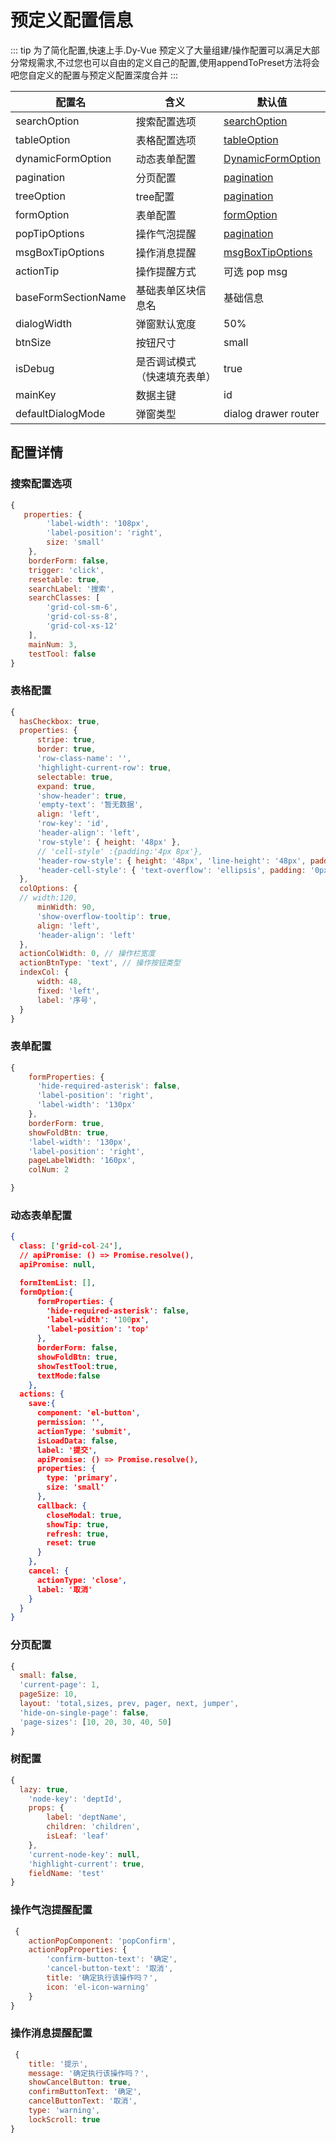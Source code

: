# 预定义配置信息
::: tip 
为了简化配置,快速上手.Dy-Vue 预定义了大量组建/操作配置可以满足大部分常规需求,不过您也可以自由的定义自己的配置,使用appendToPreset方法将会吧您自定义的配置与预定义配置深度合并
:::

| 配置名 | 含义 | 默认值 |
| ------ | ---- | ------ |
| searchOption                 | 搜索配置选项     | [searchOption](./preset#搜索配置选项)                     |
| tableOption                 | 表格配置选项     | [tableOption](./preset#表格配置选项)                     |
| dynamicFormOption            | 动态表单配置     | [DynamicFormOption](./preset#动态表单配置)                |
| pagination                   | 分页配置         | [pagination](./preset#分页配置)                           |
| treeOption                  | tree配置         | [pagination](./preset#树配置)                             |
| formOption                  | 表单配置         | [formOption](./preset#表单配置)                             |
| popTipOptions                  | 操作气泡提醒         | [pagination](./preset#操作气泡提醒配置)                             |
| msgBoxTipOptions                  | 操作消息提醒         | [msgBoxTipOptions](./preset#操作消息提醒配置)             |
| actionTip                  | 操作提醒方式         |     可选 pop msg          |
| baseFormSectionName                  | 基础表单区块信息名         |       基础信息       |
| dialogWidth                  | 弹窗默认宽度         |   50%         |
| btnSize                  | 按钮尺寸         |  small            |
| isDebug                  | 是否调试模式（快速填充表单）         |  true            |
| mainKey                  | 数据主键         |  id            |
| defaultDialogMode                  | 弹窗类型         |  dialog  drawer  router            |





<!--      
    tinymceLanguageUrl: '/dyvue2-admin/static/tinymce/langs/zh_CN.js',
    tinymceSkinUrl: '/dyvue2-admin/static/tinymce/skins/ui/oxide',
    amapWebKey,
    amapWebMapKey,
    mapCenter: [106.680603, 29.402348],
    tandiMapKey,
    amapStyleConfig,
    regionCode: '500103000000',
      -->


<!--     
 
        formWraperClass: ['grid-col-xs-24', 'grid-col-pp-24'],
        detailWraperClass: ['grid-col-xs-24', 'grid-col-pp-24'],
        searchFormWraperClass: [
            'grid-col-sm-8',
            'grid-col-ss-8',
            'grid-col-xs-12',
            'grid-col-pp-24'
        ] -->
## 配置详情
### 搜索配置选项

``` js
{
   properties: {
        'label-width': '108px',       
        'label-position': 'right',
        size: 'small'
    },
    borderForm: false,      
    trigger: 'click',
    resetable: true,
    searchLabel: '搜索',
    searchClasses: [
        'grid-col-sm-6',
        'grid-col-ss-8',
        'grid-col-xs-12'
    ],
    mainNum: 3,
    testTool: false
}
```
### 表格配置
``` js
{
  hasCheckbox: true,
  properties: {
      stripe: true,
      border: true,
      'row-class-name': '',
      'highlight-current-row': true,
      selectable: true,
      expand: true,
      'show-header': true,
      'empty-text': '暂无数据',
      align: 'left',
      'row-key': 'id',
      'header-align': 'left',
      'row-style': { height: '48px' },
      // 'cell-style' :{padding:'4px 8px'},
      'header-row-style': { height: '48px', 'line-height': '48px', padding: '0px 8px' },
      'header-cell-style': { 'text-overflow': 'ellipsis', padding: '0px 0px 0px 0px', height: '36px', 'line-height': '36px' }
  },
  colOptions: {
  // width:120,
      minWidth: 90,
      'show-overflow-tooltip': true,
      align: 'left',
      'header-align': 'left'
  },
  actionColWidth: 0, // 操作栏宽度
  actionBtnType: 'text', // 操作按钮类型
  indexCol: {
      width: 48,
      fixed: 'left',
      label: '序号',
  }
}
```

### 表单配置

``` js
{
    formProperties: {
      'hide-required-asterisk': false,
      'label-position': 'right',
      'label-width': '130px'
    },
    borderForm: true,
    showFoldBtn: true,
    'label-width': '130px',
    'label-position': 'right',
    pageLabelWidth: '160px',
    colNum: 2

}

```
### 动态表单配置
``` json
{
  class: ['grid-col-24'],
  // apiPromise: () => Promise.resolve(),
  apiPromise: null,

  formItemList: [],
  formOption:{
      formProperties: {
        'hide-required-asterisk': false,
        'label-width': '100px',
        'label-position': 'top'
      },
      borderForm: false,
      showFoldBtn: true,
      showTestTool:true,
      textMode:false
    },
  actions: {
    save:{
      component: 'el-button',
      permission: '',
      actionType: 'submit',
      isLoadData: false,
      label: '提交',
      apiPromise: () => Promise.resolve(),
      properties: {
        type: 'primary',
        size: 'small'
      },
      callback: {
        closeModal: true,
        showTip: true,
        refresh: true,
        reset: true
      }
    },
    cancel: {
      actionType: 'close',
      label: '取消'
    }
  }
}

```
### 分页配置
``` js
{
  small: false,
  'current-page': 1,
  pageSize: 10,
  layout: 'total,sizes, prev, pager, next, jumper',
  'hide-on-single-page': false,
  'page-sizes': [10, 20, 30, 40, 50]
}
```

### 树配置
``` js
{
  lazy: true,
    'node-key': 'deptId',
    props: {
        label: 'deptName',
        children: 'children',
        isLeaf: 'leaf'
    },
    'current-node-key': null,
    'highlight-current': true,
    fieldName: 'test'
}
```

### 操作气泡提醒配置
``` js
 {
    actionPopComponent: 'popConfirm',
    actionPopProperties: {
        'confirm-button-text': '确定',
        'cancel-button-text': '取消',
        title: '确定执行该操作吗？',
        icon: 'el-icon-warning'
    }
}
```
### 操作消息提醒配置
``` js
 {
    title: '提示',
    message: '确定执行该操作吗？',
    showCancelButton: true,
    confirmButtonText: '确定',
    cancelButtonText: '取消',
    type: 'warning',
    lockScroll: true
}
```
 